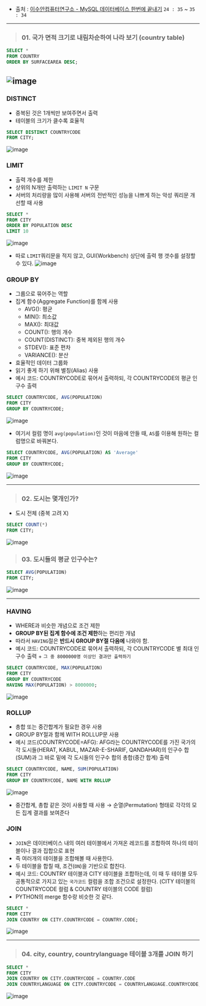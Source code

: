 - 출처 : [이수안컴퓨터연구소 - MySQL 데이터베이스 한번에 끝내기](https://www.youtube.com/watch?v=vgIc4ctNFbc)  `24 : 35` ~ `35 : 34`
---
> ### 01. 국가 면적 크기로 내림차순하여 나라 보기 (country table)
```SQL 
SELECT *
FROM COUNTRY
ORDER BY SURFACEAREA DESC;

```
![image](https://user-images.githubusercontent.com/74661937/148070123-b186071a-8f9c-4089-ab94-0f97400bd804.png)
---


### DISTINCT
- 중복된 것은 1개씩만 보여주면서 출력
- 테이블의 크기가 클수록 효율적
```sql
SELECT DISTINCT COUNTRYCODE
FROM CITY;
```
![image](https://user-images.githubusercontent.com/74661937/148070078-76417643-8795-4572-a26b-71707639f9e9.png)


### LIMIT
- 출력 개수를 제한
- 상위의 N개만 출력하는 `LIMIT N` 구문
- 서버의 처리량을 많이 사용해 서버의 전반적인 성능을 나쁘게 하는 악성 쿼리문 개선할 때 사용
```sql
SELECT * 
FROM CITY
ORDER BY POPULATION DESC
LIMIT 10
```
![image](https://user-images.githubusercontent.com/74661937/148070500-f9f2c9be-0056-4733-a431-3ab3c190dcb3.png)

- 따로 `LIMIT`쿼리문을 적지 않고, GUI(Workbench) 상단에 출력 행 갯수를 설정할 수 있다.
![image](https://user-images.githubusercontent.com/74661937/148070869-69e91b1b-9a2c-4c93-b907-bbcf31582a55.png)



### GROUP BY
- 그룹으로 묶어주는 역할
- 집계 함수(Aggregate Function)를 함께 사용
  - AVG(): 평균
  - MIN(): 최소값
  - MAX(): 최대값
  - COUNT(): 행의 개수
  - COUNT(DISTINCT): 중복 제외된 행의 개수
  - STDEV(): 표준 편차
  - VARIANCE(): 분산
- 효율적인 데이터 그룹화
- 읽기 좋게 하기 위해 별칭(Alias) 사용
- 예시 코드: COUNTRYCODE로 묶어서 출력하되, 각 COUNTRYCODE의 평균 인구수 출력
```SQL
SELECT COUNTRYCODE, AVG(POPULATION)
FROM CITY
GROUP BY COUNTRYCODE;
```
![image](https://user-images.githubusercontent.com/74661937/148073137-3349db31-87c5-45ce-abe1-d1a32b355c1e.png)

- 여기서 컬럼 명이 `avg(population)`인 것이 마음에 안들 때, `AS`를 이용해 원하는 컬럼명으로 바꿔본다.
```SQL
SELECT COUNTRYCODE, AVG(POPULATION) AS 'Average'
FROM CITY
GROUP BY COUNTRYCODE;
```
![image](https://user-images.githubusercontent.com/74661937/148073396-9d017701-fe0b-4697-b5ef-28e343260fcf.png)

---
> ### 02. 도시는 몇개인가?

- 도시 전체 (중복 고려 X)
```SQL 
SELECT COUNT(*)
FROM CITY;
```
![image](https://user-images.githubusercontent.com/74661937/148074557-2d0f8fd8-5002-4587-8d00-4f82c4ffe6df.png)



> ### 03. 도시들의 평균 인구수는?
```SQL
SELECT AVG(POPULATION)
FROM CITY;
```
![image](https://user-images.githubusercontent.com/74661937/148074950-19b8851a-53b5-4d55-826a-18218042e3f4.png)

---
### HAVING
- WHERE과 비슷한 개념으로 조건 제한
- **GROUP BY된 집계 함수에 조건 제한**하는 편리한 개념
- 따라서 `HAVING`절은 **반드시 GROUP BY절 다음에** 나와야 함. 
- 예시 코드: COUNTRYCODE로 묶어서 출력하되, 각 COUNTRYCODE 별 최대 인구수 출력 + `그 중 8000000명 이상인 결과만 출력하기`
```SQL
SELECT COUNTRYCODE, MAX(POPULATION)
FROM CITY
GROUP BY COUNTRYCODE
HAVING MAX(POPULATION) > 8000000;
```
![image](https://user-images.githubusercontent.com/74661937/148076587-a1917fe8-b44c-4cdf-ba2c-8cc1406b1421.png)


### ROLLUP
- 총합 또는 중간합계가 필요한 경우 사용
- GROUP BY절과 함께 WITH ROLLUP문 사용
- 예시 코드(COUNTRYCODE=AFG): AFG라는 COUNTRYCODE를 가진 국가의 각 도시들(HERAT, KABUL, MAZAR-E-SHARIF, QANDAHAR)의 인구수 합(SUM)과 그 바로 밑에 각 도시들의 인구수 합의 총합(중간 합계) 출력
```SQL
SELECT COUNTRYCODE, NAME, SUM(POPULATION)
FROM CITY
GROUP BY COUNTRYCODE, NAME WITH ROLLUP
```
![image](https://user-images.githubusercontent.com/74661937/148077173-4ada82b6-9c5e-4e42-a8bf-c2800f437afd.png)

- 중간합계, 총합 같은 것이 사용할 때 사용 → 순열(Permutation) 형태로 각각의 모든 집계 결과를 보여준다


### JOIN
- `JOIN`은 데이터베이스 내의 여러 테이블에서 가져온 레코드를 조합하여 하나의 테이블이나 결과 집합으로 표현
- 즉 여러개의 테이블을 조합해볼 때 사용한다.
- 두 테이블을 합칠 때, 조건(`ON`)을 기반으로 합친다.
- 예시 코드: COUNTRY 테이블과 CITY 테이블을 조합하는데, 이 때 두 테이블 모두 공통적으로 가지고 있는 `국가코드` 컬럼을 조합 조건으로 설정한다. (CITY 테이블의 COUNTRYCODE 컬럼 & COUNTRY 테이블의 CODE 컬럼)
- PYTHON의 merge 함수랑 비슷한 것 같다.
```SQL
SELECT *
FROM CITY
JOIN COUNTRY ON CITY.COUNTRYCODE = COUNTRY.CODE;
```
![image](https://user-images.githubusercontent.com/74661937/148078492-f80b2206-1c7c-4a8c-9117-54af74294f96.png)

---
> ### 04. city, country, countrylanguage 테이블 3개를 JOIN 하기
```SQL
SELECT *
FROM CITY
JOIN COUNTRY ON CITY.COUNTRYCODE = COUNTRY.CODE
JOIN COUNTRYLANGUAGE ON CITY.COUNTRYCODE = COUNTRYLANGUAGE.COUNTRYCODE;
```
![image](https://user-images.githubusercontent.com/74661937/148078893-a41df0c2-7c42-4adb-ae2d-9d60c5dde47a.png)





